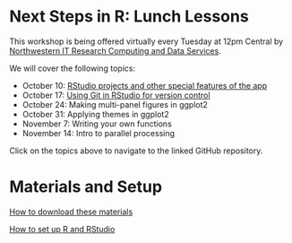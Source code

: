 # Next Steps in R: Lunch Lessons

This workshop is being offered virtually every Tuesday at 12pm Central by [Northwestern IT Research Computing and Data Services](https://www.it.northwestern.edu/departments/it-services-support/research/).

We will cover the following topics:

* October 10: [RStudio projects and other special features of the app](https://github.com/hscarter/RStudio_Workshop)
* October 17: [Using Git in RStudio for version control](https://github.com/nuitrcs/git-RStudio)
* October 24: Making multi-panel figures in ggplot2
* October 31: Applying themes in ggplot2
* November 7: Writing your own functions
* November 14: Intro to parallel processing

Click on the topics above to navigate to the linked GitHub repository.


# Materials and Setup

[How to download these materials](https://sites.northwestern.edu/researchcomputing/resources/downloading-from-github/)

[How to set up R and RStudio](https://sites.northwestern.edu/researchcomputing/resources/r-and-rstudio/)
